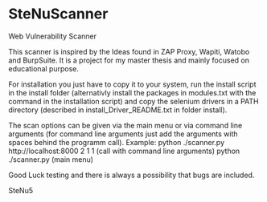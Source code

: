 # SteNuScanner
Web Vulnerability Scanner

This scanner is inspired by the Ideas found in ZAP Proxy, Wapiti, Watobo and BurpSuite. It is a project for my master thesis and mainly focused on educational purpose.

For installation you just have to copy it to your system, run the install script in the install folder (alternativly install the packages in modules.txt with the command in the installation script) and copy the selenium drivers in a PATH directory (described in install_Driver_README.txt in folder install). 

The scan options can be given via the main menu or via command line arguments (for command line arguments just add the arguments with spaces behind the programm call).
Example: python ./scanner.py http://localhost:8000 2 1 1 (call with command line arguments)
         python ./scanner.py (main menu)

Good Luck testing and there is always a possibility that bugs are included.

SteNu5
